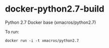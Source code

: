 # docker-python2.7-build
Python 2.7 Docker base (xmacros/python2.7)


To run:

    docker run -i -t xmacros/python2.7
